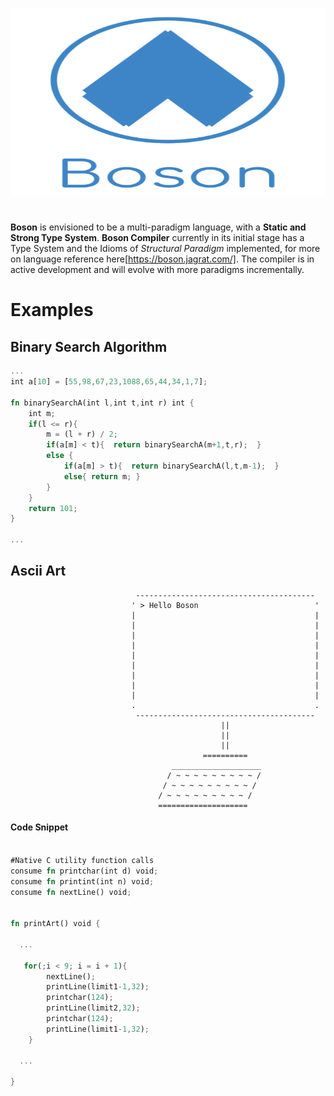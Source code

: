 <p align="center">
  <img  height="300" width="700" src="https://github.com/JagratPatkar/Boson/blob/main/img/Boson%20Logo.svg"/>
</p>



#
__Boson__ is envisioned to be a multi-paradigm language, with a **Static and Strong Type System**. __Boson Compiler__ currently in its initial stage has a Type System and the Idioms of *Structural Paradigm* implemented, for more on language reference here[https://boson.jagrat.com/]. The compiler is in active development and will evolve with more paradigms incrementally.


# Examples 



## Binary Search Algorithm

```rust
...
int a[10] = [55,98,67,23,1088,65,44,34,1,7];

fn binarySearchA(int l,int t,int r) int {
    int m;
    if(l <= r){
        m = (l + r) / 2;
        if(a[m] < t){  return binarySearchA(m+1,t,r);  }
        else {
            if(a[m] > t){  return binarySearchA(l,t,m-1);  }
            else{ return m; }
        }
    }
    return 101;
}

...

```


## Ascii Art


```
                            ----------------------------------------                                        
                           ' > Hello Boson                          '                                       
                           |                                        |                                       
                           |                                        |                                       
                           |                                        |                                       
                           |                                        |                                       
                           |                                        |                                       
                           |                                        |                                       
                           |                                        |                                       
                           |                                        |                                       
                           |                                        |                                       
                           .                                        .                                       
                            ----------------------------------------                                        
                                               ||                                                           
                                               ||                                                           
                                               ||                                                           
                                           ==========                                                       
                                    ____________________                                                  
                                   / ~ ~ ~ ~ ~ ~ ~ ~ ~ /                                                 
                                  / ~ ~ ~ ~ ~ ~ ~ ~ ~ /                                                
                                 / ~ ~ ~ ~ ~ ~ ~ ~ ~ /                                               
                                 ====================                                               

```

#### Code Snippet

```rust

#Native C utility function calls
consume fn printchar(int d) void;
consume fn printint(int n) void;
consume fn nextLine() void;


fn printArt() void {

  ...

   for(;i < 9; i = i + 1){
        nextLine();
        printLine(limit1-1,32);
        printchar(124);
        printLine(limit2,32);
        printchar(124);
        printLine(limit1-1,32);
    }

  ...

}

```

